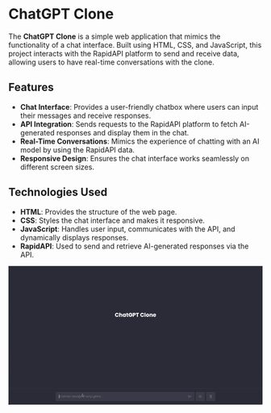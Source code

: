 # ChatGPT Clone

The **ChatGPT Clone** is a simple web application that mimics the functionality of a chat interface. Built using HTML, CSS, and JavaScript, this project interacts with the RapidAPI platform to send and receive data, allowing users to have real-time conversations with the clone.

## Features

- **Chat Interface**: Provides a user-friendly chatbox where users can input their messages and receive responses.
- **API Integration**: Sends requests to the RapidAPI platform to fetch AI-generated responses and display them in the chat.
- **Real-Time Conversations**: Mimics the experience of chatting with an AI model by using the RapidAPI data.
- **Responsive Design**: Ensures the chat interface works seamlessly on different screen sizes.

## Technologies Used

- **HTML**: Provides the structure of the web page.
- **CSS**: Styles the chat interface and makes it responsive.
- **JavaScript**: Handles user input, communicates with the API, and dynamically displays responses.
- **RapidAPI**: Used to send and retrieve AI-generated responses via the API.

![GIF](Chat.gif)
